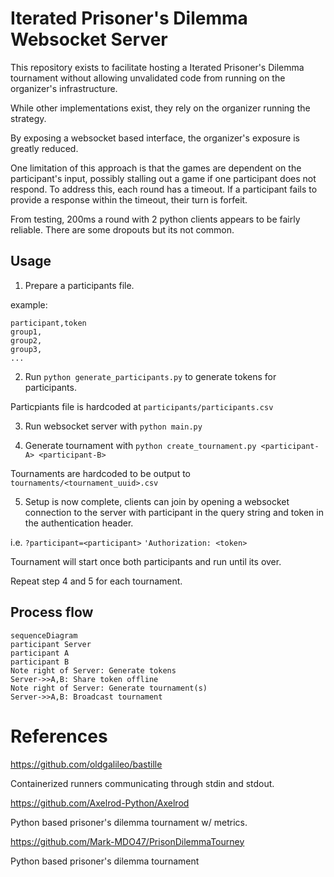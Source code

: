 # Iterated Prisoner's Dilemma Websocket Server

This repository exists to facilitate hosting a Iterated Prisoner's Dilemma tournament without allowing unvalidated code from running on the organizer's infrastructure.

While other implementations exist, they rely on the organizer running the strategy.

By exposing a websocket based interface, the organizer's exposure is greatly reduced.

One limitation of this approach is that the games are dependent on the participant's input, possibly stalling out a game if one participant does not respond.
To address this, each round has a timeout.
If a participant fails to provide a response within the timeout, their turn is forfeit.

From testing, 200ms a round with 2 python clients appears to be fairly reliable. 
There are some dropouts but its not common.

## Usage

1. Prepare a participants file.

example: 
```
participant,token
group1,
group2,
group3,
...
```

2. Run `python generate_participants.py` to generate tokens for participants.

Particpiants file is hardcoded at `participants/participants.csv`

3. Run websocket server with `python main.py`

4. Generate tournament with `python create_tournament.py <participant-A> <participant-B>`

Tournaments are hardcoded to be output to `tournaments/<tournament_uuid>.csv`

5. Setup is now complete, clients can join by opening a websocket connection to the server with participant in the query string and token in the authentication header.

i.e. 
`?participant=<participant>`
`'Authorization: <token>`

Tournament will start once both participants and run until its over. 

Repeat step 4 and 5 for each tournament.

## Process flow

```mermaid
sequenceDiagram
participant Server
participant A
participant B
Note right of Server: Generate tokens
Server->>A,B: Share token offline
Note right of Server: Generate tournament(s)
Server->>A,B: Broadcast tournament
```


# References

https://github.com/oldgalileo/bastille

Containerized runners communicating through stdin and stdout. 

https://github.com/Axelrod-Python/Axelrod

Python based prisoner's dilemma tournament w/ metrics.

https://github.com/Mark-MDO47/PrisonDilemmaTourney

Python based prisoner's dilemma tournament

